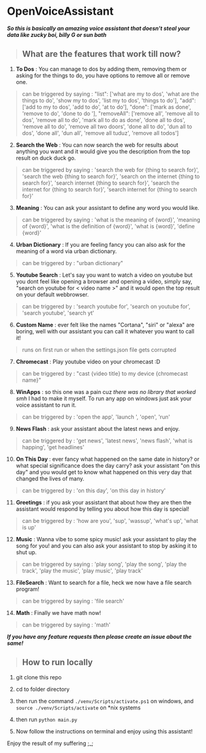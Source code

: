 # OpenVoiceAssistant

***So this is basically an amazing voice assistant that doesn't steal your data like zucky boi, billy G or sun bath*** 

> ## What are the features that work till now?

1. **To Dos** : You can manage to dos by adding them, removing them or asking for the things to do, you have options to remove all or remove one.

> can be triggered by saying : "list": ['what are my to dos', 'what are the things to do', 'show my to dos', 'list my to dos', 'things to do'], "add": ['add to my to dos', 'add to do', 'at to do'], "done": ['mark as done', 'remove to do', 'done to do '], "removeAll": ['remove all', 'remove all to dos', 'remove all to do', 'mark all to do as done', 'done all to dos', 'remove all to do', 'remove all two doors', 'done all to do', 'dun all to dos', 'done all', 'dun all', 'remove all tuduz', 'remove all todos']

2. **Search the Web** : You can now search the web for results about anything you want and it would give you the description from the top result on duck duck go.

> can be triggered by saying : 'search the web for {thing to search for}', 'search the web {thing to search for}', 'search on the internet {thing to search for}', 'search internet {thing to search for}', 'search the internet for {thing to search for}', 'search internet for {thing to search for}'

3. **Meaning** : You can ask your assistant to define any word you would like.

> can be triggered by saying : 'what is the meaning of {word}', 'meaning of {word}', 'what is the definition of {word}', 'what is {word}', 'define {word}'

4. **Urban Dictionary** : If you are feeling fancy you can also ask for the meaning of a word via urban dictionary. 

> can be triggered by : "urban dictionary"

5. **Youtube Search** : Let's say you want to watch a video on youtube but you dont feel like opening a browser and opening a video, simply say, "search on youtube for < video name >" and it would open the top result on your default webbrowser.

> can be triggered by : 'search youtube for', 'search on youtube for', 'search youtube', 'search yt'

6. **Custom Name** : ever felt like the names "Cortana", "siri" or "alexa" are boring, well with our assistant you can call it whatever you want to call it!

> runs on first run or when the settings.json file gets corrupted

7. **Chromecast** : Play youtube video on your chromecast :D

> can be triggered by : "cast {video title} to my device {chromecast name}"

8. **WinApps** : so this one was a pain cuz *there was no library that worked smh* I had to make it myself. To run any app on windows just ask your voice assistant to run it.

> can be triggered by : 'open the app', 'launch ', 'open', 'run'

9. **News Flash** : ask your assistant about the latest news and enjoy.

> can be triggered by : 'get news', 'latest news', 'news flash', 'what is happing', 'get headlines' 

10. **On This Day** : ever fancy what happened on the same date in history? or what special significance does the day carry? ask your assistant "on this day" and you would get to know what happened on this very day that changed the lives of many.

> can be triggered by : 'on this day', 'on this day in history'

11. **Greetings** : if you ask your assistant that about how they are then the assistant would respond by telling you about how this day is special!

> can be triggered by : 'how are you', 'sup', 'wassup', 'what's up', 'what is up'

12. **Music** : Wanna vibe to some spicy music! ask your assistant to play the song for you! and you can also ask your assistant to stop by asking it to shut up.

> can be triggered by saying : 'play song', 'play the song', 'play the track', 'play the music', 'play music', 'play track'

13. **FileSearch** : Want to search for a file, heck we now have a file search program!

> can be triggered by saying : 'file search'

14. **Math** : Finally we have math now!

> can be triggered by saying : 'math'

***If you have any feature requests then please create an issue about the same!***

> ## How to run locally

1. git clone this repo 

2. cd to folder directory

3. then run the command `./venv/Scripts/activate.ps1` on windows, and `source ./venv/Scripts/activate` on \*nix systems

4. then run `python main.py`

5. Now follow the instructions on terminal and enjoy using this assistant!


Enjoy the result of my suffering ;_;

